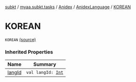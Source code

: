 [subkt](../../../index.md) / [myaa.subkt.tasks](../../index.md) / [Anidex](../index.md) / [AnidexLanguage](index.md) / [KOREAN](./-k-o-r-e-a-n.md)

# KOREAN

`KOREAN` [(source)](https://github.com/Myaamori/SubKt/blob/0.1.9/src/main/kotlin/myaa/subkt/tasks/tasks.kt#L1091)

### Inherited Properties

| Name | Summary |
|---|---|
| [langId](lang-id.md) | `val langId: `[`Int`](https://kotlinlang.org/api/latest/jvm/stdlib/kotlin/-int/index.html) |
